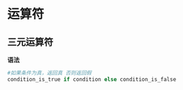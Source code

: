# 运算符

## 三元运算符

**语法**

```py
#如果条件为真，返回真 否则返回假
condition_is_true if condition else condition_is_false
```